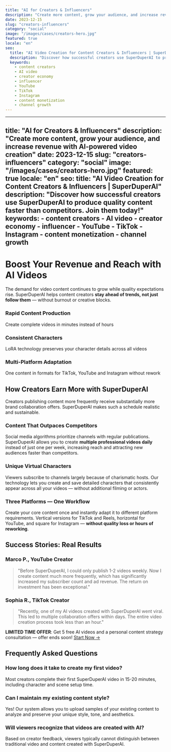 ```yaml
---
title: "AI for Creators & Influencers"
description: "Create more content, grow your audience, and increase revenue with AI-powered video creation"
date: 2023-12-15
slug: "creators-influencers"
category: "social"
image: "/images/cases/creators-hero.jpg"
featured: true
locale: "en"
seo:
  title: "AI Video Creation for Content Creators & Influencers | SuperDuperAI"
  description: "Discover how successful creators use SuperDuperAI to produce quality content faster than competitors. Join them today!"
  keywords:
    - content creators
    - AI video
    - creator economy
    - influencer
    - YouTube
    - TikTok
    - Instagram
    - content monetization
    - channel growth
---
```


---
title: "AI for Creators & Influencers"
description: "Create more content, grow your audience, and increase revenue with AI-powered video creation"
date: 2023-12-15
slug: "creators-influencers"
category: "social"
image: "/images/cases/creators-hero.jpg"
featured: true
locale: "en"
seo:
  title: "AI Video Creation for Content Creators & Influencers | SuperDuperAI"
  description: "Discover how successful creators use SuperDuperAI to produce quality content faster than competitors. Join them today!"
  keywords:
    - content creators
    - AI video
    - creator economy
    - influencer
    - YouTube
    - TikTok
    - Instagram
    - content monetization
    - channel growth
---

# Boost Your Revenue and Reach with AI Videos

The demand for video content continues to grow while quality expectations rise. SuperDuperAI helps content creators **stay ahead of trends, not just follow them** — without burnout or creative blocks.

### Rapid Content Production

Create complete videos in minutes instead of hours

  ### Consistent Characters

LoRA technology preserves your character details across all videos

  ### Multi-Platform Adaptation

One content in formats for TikTok, YouTube and Instagram without rework

## How Creators Earn More with SuperDuperAI

Creators publishing content more frequently receive substantially more brand collaboration offers. SuperDuperAI makes such a schedule realistic and sustainable.

### Content That Outpaces Competitors

Social media algorithms prioritize channels with regular publications. SuperDuperAI allows you to create **multiple professional videos daily** instead of just one per week, increasing reach and attracting new audiences faster than competitors.

### Unique Virtual Characters

Viewers subscribe to channels largely because of charismatic hosts. Our technology lets you create and save detailed characters that consistently appear across all your videos — without additional filming or actors.

### Three Platforms — One Workflow

Create your core content once and instantly adapt it to different platform requirements. Vertical versions for TikTok and Reels, horizontal for YouTube, and square for Instagram — **without quality loss or hours of reworking**.

## Success Stories: Real Results

### Marco P., YouTube Creator

> "Before SuperDuperAI, I could only publish 1-2 videos weekly. Now I create content much more frequently, which has significantly increased my subscriber count and ad revenue. The return on investment has been exceptional."

### Sophia R., TikTok Creator

> "Recently, one of my AI videos created with SuperDuperAI went viral. This led to multiple collaboration offers within days. The entire video creation process took less than an hour."

  **LIMITED TIME OFFER**: Get 5 free AI videos and a personal content strategy
  consultation — offer ends soon! [Start Now →](#)

## Frequently Asked Questions

### How long does it take to create my first video?

Most creators complete their first SuperDuperAI video in 15-20 minutes, including character and scene setup time.

### Can I maintain my existing content style?

Yes! Our system allows you to upload samples of your existing content to analyze and preserve your unique style, tone, and aesthetics.

### Will viewers recognize that videos are created with AI?

Based on creator feedback, viewers typically cannot distinguish between traditional video and content created with SuperDuperAI.

